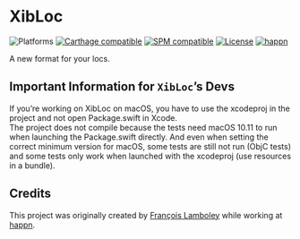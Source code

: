 # XibLoc
![Platforms](https://img.shields.io/badge/platform-macOS%20|%20iOS%20|%20tvOS%20|%20watchOS%20|%20Linux-lightgrey.svg?style=flat) [![Carthage compatible](https://img.shields.io/badge/carthage-compatible-4BC51D.svg?style=flat)](https://github.com/Carthage/Carthage) [![SPM compatible](https://img.shields.io/badge/SPM-compatible-E05C43.svg?style=flat)](https://swift.org/package-manager/) [![License](https://img.shields.io/github/license/happn-tech/XibLoc.svg)](License.txt) [![happn](https://img.shields.io/badge/from-happn-0087B4.svg?style=flat)](https://happn.com)

A new format for your locs.

## Important Information for `XibLoc`’s Devs
If you’re working on XibLoc on macOS, you have to use the xcodeproj in the project and not
open Package.swift in Xcode.  
The project does not compile because the tests need macOS 10.11 to run when launching the
Package.swift directly. And even when setting the correct minimum version for macOS, some
tests are still not run (ObjC tests) and some tests only work when launched with the xcodeproj
(use resources in a bundle).

## Credits
This project was originally created by [François Lamboley](https://github.com/Frizlab) while working at [happn](https://happn.com).
